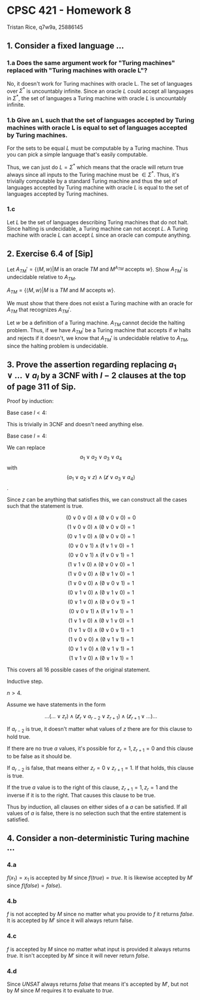 # CPSC 421 - Homework 8

Tristan Rice, q7w9a, 25886145

## 1. Consider a fixed language ...

### 1.a  Does the same argument work for "Turing machines" replaced with "Turing machines with oracle L"?

No, it doesn't work for Turing machines with oracle L. The set of languages over
$\Sigma^*$ is uncountably infinite. Since an oracle $L$ could accept all
languages in $\Sigma^*$, the set of languages a Turing machine with oracle $L$
is uncountably infinite.

### 1.b Give an L such that the set of languages accepted by Turing machines with oracle L is equal to set of languages accepted by Turing machines.

For the sets to be equal $L$ must be computable by a Turing machine. Thus you
can pick a simple language that's easily computable.

Thus, we can just do $L = \Sigma^*$ which means that the oracle will return true
always since all inputs to the Turing machine must be $\in \Sigma^*$. Thus, it's
trivially computable by a standard Turing machine and thus the set of languages
accepted by Turing machine with oracle $L$ is equal to the set of languages
accepted by Turing machines.

### 1.c

Let $L$ be the set of languages describing Turing machines that do not halt.
Since halting is undecidable, a Turing machine can not accept $L$. A Turing
machine with oracle $L$ can accept $L$ since an oracle can compute anything.

## 2. Exercise 6.4 of [Sip]

Let $A_{TM}' = \{ \langle M, w \rangle | M \text{ is an oracle } TM \text{ and }
M^{A_{TM}} \text{ accepts } w \}$. Show $A_{TM}'$ is undecidable relative to
$A_{TM}$.

$A_{TM} = \{\langle M,w \rangle | M$ is a $TM$ and $M$ accepts $w\}$.

We must show that there does not exist a Turing machine with an oracle for
$A_{TM}$ that recognizes $A_{TM}'$.

Let $w$ be a definition of a Turing machine. $A_{TM}$ cannot decide the halting
problem. Thus, if we have $A_{TM}'$ be a Turing machine that accepts if $w$
halts and rejects if it doesn't, we know that $A_{TM}'$ is undecidable relative
to $A_{TM}$, since the halting problem is undecidable.

## 3. Prove the assertion regarding replacing $a_1 \lor \ldots \lor a_l$ by a 3CNF with $l-2$ clauses at the top of page 311 of Sip.

Proof by induction:

Base case $l<4$:

This is trivially in 3CNF and doesn't need anything else.

Base case $l=4$:

We can replace $$a_1 \lor a_2 \lor a_3 \lor a_4$$ with
$$(a_1 \lor a_2 \lor z) \land (\not z \lor a_3 \lor a_4)$$.

Since $z$ can be anything that satisfies this, we can construct all the cases
such that the statement is true.

$$(0 \lor 0 \lor 0) \land (\not 0 \lor 0 \lor 0) = 0$$
$$(1 \lor 0 \lor 0) \land (\not 0 \lor 0 \lor 0) = 1$$
$$(0 \lor 1 \lor 0) \land (\not 0 \lor 0 \lor 0) = 1$$
$$(0 \lor 0 \lor 1) \land (\not 1 \lor 1 \lor 0) = 1$$
$$(0 \lor 0 \lor 1) \land (\not 1 \lor 0 \lor 1) = 1$$
$$(1 \lor 1 \lor 0) \land (\not 0 \lor 0 \lor 0) = 1$$
$$(1 \lor 0 \lor 0) \land (\not 0 \lor 1 \lor 0) = 1$$
$$(1 \lor 0 \lor 0) \land (\not 0 \lor 0 \lor 1) = 1$$
$$(0 \lor 1 \lor 0) \land (\not 0 \lor 1 \lor 0) = 1$$
$$(0 \lor 1 \lor 0) \land (\not 0 \lor 0 \lor 1) = 1$$
$$(0 \lor 0 \lor 1) \land (\not 1 \lor 1 \lor 1) = 1$$
$$(1 \lor 1 \lor 0) \land (\not 0 \lor 1 \lor 0) = 1$$
$$(1 \lor 1 \lor 0) \land (\not 0 \lor 0 \lor 1) = 1$$
$$(1 \lor 0 \lor 0) \land (\not 0 \lor 1 \lor 1) = 1$$
$$(0 \lor 1 \lor 0) \land (\not 0 \lor 1 \lor 1) = 1$$
$$(1 \lor 1 \lor 0) \land (\not 0 \lor 1 \lor 1) = 1$$

This covers all 16 possible cases of the original statement.

Inductive step.

$n>4$.

Assume we have statements in the form

$$\ldots (\ldots \lor z_{r})
\land (\not z_{r} \lor a_{r-2} \lor z_{r+1})
\land (\not z_{r+1} \lor \ldots) \ldots$$


If $a_{r-2}$ is true, it doesn't matter what values of $z$ there are for this
clause to hold true.

If there are no true $a$ values, it's possible for $z_r=1, z_{r+1}=0$ and this
clause to be false as it should be.

If $a_{r-2}$ is false, that means either $z_{r}=0 \lor z_{r+1}=1$. If that holds,
this clause is true.

If the true $a$ value is to the right of this clause, $z_{r+1}=1, z_{r}=1$ and
the inverse if it is to the right. That causes this clause to be true.

Thus by induction, all clauses on either sides of a $a$ can be satisfied. If all
values of $a$ is false, there is no selection such that the entire statement is
satisfied.

## 4. Consider a non-deterministic Turing machine ...

### 4.a

$f(x_1)=x_1$ is accepted by $M$ since $f(true)=true$. It is likewise accepted by
$M'$ since $f(false)=false)$.

### 4.b

$f$ is not accepted by $M$ since no matter what you provide to $f$ it returns
$false$. It is accepted by $M'$ since it will always return false.

### 4.c

$f$ is accepted by $M$ since no matter what input is provided it always returns
$true$. It isn't accepted by $M'$ since it will never return $false$.

### 4.d

Since $UNSAT$ always returns $false$ that means it's accepted by $M'$, but not
by $M$ since $M$ requires it to evaluate to $true$.
